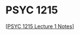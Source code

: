 # PSYC 1215

[[PSYC 1215 Lecture 1 Notes]]

[//begin]: # "Autogenerated link references for markdown compatibility"
[PSYC 1215 Lecture 1 Notes]: psyc-1215-lecture-1-notes "Psyc 1215 Lecture 1 Notes"
[//end]: # "Autogenerated link references"